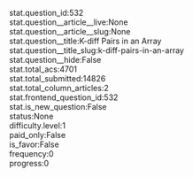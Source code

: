 stat.question_id:532  
stat.question__article__live:None  
stat.question__article__slug:None  
stat.question__title:K-diff Pairs in an Array  
stat.question__title_slug:k-diff-pairs-in-an-array  
stat.question__hide:False  
stat.total_acs:4701  
stat.total_submitted:14826  
stat.total_column_articles:2  
stat.frontend_question_id:532  
stat.is_new_question:False  
status:None  
difficulty.level:1  
paid_only:False  
is_favor:False  
frequency:0  
progress:0  
